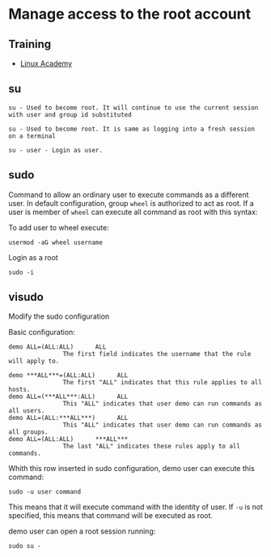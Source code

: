 # Manage access to the root account

## Training
* [Linux Academy](https://linuxacademy.com/cp/courses/lesson/course/5411/lesson/12/module/428)

## su
```
su - Used to become root. It will continue to use the current session with user and group id substituted

su - Used to become root. It is same as logging into a fresh session on a terminal

su - user - Login as user.
```

## sudo
Command to allow an ordinary user to execute commands as a different user. In default configuration, group `wheel` is authorized to act as root. If a user is member of `wheel` can execute all command as root with this syntax:

To add user to wheel execute:
```
usermod -aG wheel username
```

Login as a root
```
sudo -i
```

## visudo
Modify the sudo configuration

Basic configuration:
```
demo ALL=(ALL:ALL)      ALL
    ​           The first field indicates the username that the rule will apply to.

demo ***ALL***=(ALL:ALL)      ALL
    ​           The first "ALL" indicates that this rule applies to all hosts.
demo ALL=(***ALL***:ALL)      ALL
    ​           This "ALL" indicates that user demo can run commands as all users.
demo ALL=(ALL:***ALL***)      ALL
    ​           This "ALL" indicates that user demo can run commands as all groups.
demo ALL=(ALL:ALL)      ***ALL***
    ​           The last "ALL" indicates these rules apply to all commands.
```

Whith this row inserted in sudo configuration, demo user can execute this command:
```
sudo -u user command
```

This means that it will execute command with the identity of user. If `-u` is not specified, this means that command will be executed as root.

demo user can open a root session running:
```
sudo su -
```